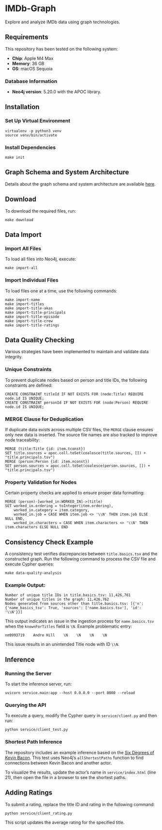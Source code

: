 # IMDb-Graph
Explore and analyze IMDb data using graph technologies.

## Requirements
This repository has been tested on the following system:
- **Chip**: Apple M4 Max
- **Memory**: 36 GB
- **OS**: macOS Sequoia

### Database Information
- **Neo4j version**: 5.20.0 with the APOC library.

## Installation
### Set Up Virtual Environment
```shell
virtualenv -p python3 venv
source venv/bin/activate
```

### Install Dependencies
```shell
make init
```

## Graph Schema and System Architecture
Details about the graph schema and system architecture are available [here](graph_schema_system_design.md).

## Download
To download the required files, run:
```shell
make download
```

## Data Import
### Import All Files
To load all files into Neo4j, execute:
```shell
make import-all
```

### Import Individual Files
To load files one at a time, use the following commands:
```shell
make import-name
make import-titles
make import-title-akas
make import-title-principals
make import-title-episode
make import-title-crew
make import-title-ratings
```

## Data Quality Checking
Various strategies have been implemented to maintain and validate data integrity.

### Unique Constraints
To prevent duplicate nodes based on person and title IDs, the following constraints are defined:
```cypher
CREATE CONSTRAINT titleId IF NOT EXISTS FOR (node:Title) REQUIRE node.id IS UNIQUE;
CREATE CONSTRAINT personId IF NOT EXISTS FOR (node:Person) REQUIRE node.id IS UNIQUE;
```

### MERGE Clause for Deduplication
If duplicate data exists across multiple CSV files, the `MERGE` clause ensures only new data is inserted. The source file names are also tracked to improve node traceability:
```cypher
MERGE (title:Title {id: item.tconst})
SET title.sources = apoc.coll.toSet(coalesce(title.sources, []) + "title.principals.tsv")
MERGE (person:Person {id: item.nconst})
SET person.sources = apoc.coll.toSet(coalesce(person.sources, []) + "title.principals.tsv")
```

### Property Validation for Nodes
Certain property checks are applied to ensure proper data formatting:
```cypher
MERGE (person)-[worked_in:WORKED_IN]->(title)
SET worked_in.ordering = toInteger(item.ordering),
    worked_in.category = item.category,
    worked_in.job = CASE WHEN item.job <> '\\N' THEN item.job ELSE NULL END,
    worked_in.characters = CASE WHEN item.characters <> '\\N' THEN item.characters ELSE NULL END
```

## Consistency Check Example
A consistency test verifies discrepancies between `title.basics.tsv` and the constructed graph. Run the following command to process the CSV file and execute Cypher queries:
```shell
make data-quality-analysis
```

### Example Output:
```shell
Number of unique title IDs in title.basics.tsv: 11,426,761
Number of unique titles in the graph: 11,426,762
Nodes generated from sources other than title.basics.tsv: [{'n': {'name_basics_tsv': True, 'sources': ['name.basics.tsv'], 'id': '\\N'}}]
```

This output indicates an issue in the ingestion process for `name.basics.tsv` when the `knownForTitles` field is `\N`. Example problematic entry:
```shell
nm9993719    Andre Hill    \N    \N    \N    \N
```
This issue results in an unintended Title node with ID `\\N`.

## Inference
### Running the Server
To start the inference server, run:
```shell
uvicorn service.main:app --host 0.0.0.0 --port 8000 --reload
```

### Querying the API
To execute a query, modify the Cypher query in `service/client.py` and then run:
```shell
python service/client_test.py
```

### Shortest Path Inference
The repository includes an example inference based on the [Six Degrees of Kevin Bacon](https://en.wikipedia.org/wiki/Six_Degrees_of_Kevin_Bacon). This test uses Neo4j’s `allShortestPaths` function to find connections between Kevin Bacon and another actor.

To visualize the results, update the actor’s name in `service/index.html` (line 21), then open the file in a browser to see the shortest paths.

## Adding Ratings
To submit a rating, replace the title ID and rating in the following command:
```shell
python service/client_rating.py
```
This script updates the average rating for the specified title.
